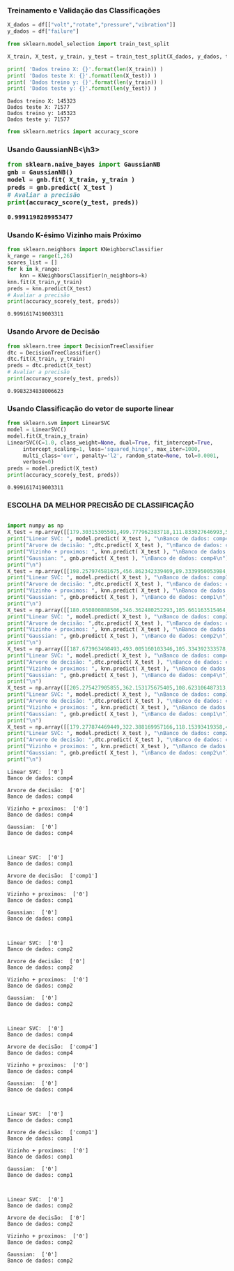 <h3>Treinamento e Validação das Classificações</h3>
    
    
```python
X_dados = df[["volt","rotate","pressure","vibration"]]
y_dados = df["failure"]
```


```python
from sklearn.model_selection import train_test_split
```


```python
X_train, X_test, y_train, y_test = train_test_split(X_dados, y_dados, test_size=0.33, random_state=42)

print( 'Dados treino X: {}'.format(len(X_train)) )
print( 'Dados teste X: {}'.format(len(X_test)) )
print( 'Dados treino y: {}'.format(len(y_train)) )
print( 'Dados teste y: {}'.format(len(y_test)) )
```

    Dados treino X: 145323
    Dados teste X: 71577
    Dados treino y: 145323
    Dados teste y: 71577
    


```python
from sklearn.metrics import accuracy_score
```


<h3>Usando GaussianNB<\h3>



```python
from sklearn.naive_bayes import GaussianNB
gnb = GaussianNB()
model = gnb.fit( X_train, y_train )
preds = gnb.predict( X_test )
# Avaliar a precisão
print(accuracy_score(y_test, preds))

```

    0.9991198289953477
    
<h3>Usando K-ésimo Vizinho mais Próximo</h3>

```python
from sklearn.neighbors import KNeighborsClassifier
k_range = range(1,26)
scores_list = []
for k in k_range:
    knn = KNeighborsClassifier(n_neighbors=k)
knn.fit(X_train,y_train)
preds = knn.predict(X_test)
# Avaliar a precisão
print(accuracy_score(y_test, preds))

```

    0.9991617419003311
    
<h3>Usando Arvore de Decisão</h3>

```python
from sklearn.tree import DecisionTreeClassifier
dtc = DecisionTreeClassifier()
dtc.fit(X_train, y_train)
preds = dtc.predict(X_test)
# Avaliar a precisão
print(accuracy_score(y_test, preds))

```

    0.9983234838006623
    
<h3>Usando Classificação do vetor de suporte linear</h3>

```python
from sklearn.svm import LinearSVC
model = LinearSVC()
model.fit(X_train,y_train)
LinearSVC(C=1.0, class_weight=None, dual=True, fit_intercept=True,
     intercept_scaling=1, loss='squared_hinge', max_iter=1000,
     multi_class='ovr', penalty='l2', random_state=None, tol=0.0001,
     verbose=0)
preds = model.predict(X_test)
print(accuracy_score(y_test, preds))

```

    0.9991617419003311

    
<h3>ESCOLHA DA MELHOR PRECISÃO DE CLASSIFICAÇÃO</h3>

```python

import numpy as np
X_test = np.array([[179.30315305501,499.777962383718,111.833027646993,52.3830967199205]])
print("Linear SVC: ", model.predict( X_test ), "\nBanco de dados: comp4\n")
print("Arvore de decisão: ",dtc.predict( X_test ), "\nBanco de dados: comp4\n")
print("Vizinho + proximos: ", knn.predict( X_test ), "\nBanco de dados: comp4\n")
print("Gaussian: ", gnb.predict( X_test ), "\nBanco de dados: comp4\n")
print("\n")
X_test = np.array([[198.257974581675,456.862342339469,89.3339950053984,38.6718999063224]])
print("Linear SVC: ", model.predict( X_test ), "\nBanco de dados: comp1\n")
print("Arvore de decisão: ",dtc.predict( X_test ), "\nBanco de dados: comp1\n")
print("Vizinho + proximos: ", knn.predict( X_test ), "\nBanco de dados: comp1\n")
print("Gaussian: ", gnb.predict( X_test ), "\nBanco de dados: comp1\n")
print("\n")
X_test = np.array([[180.050800888506,346.362480252293,105.661163515464,39.2180547849819]])
print("Linear SVC: ", model.predict( X_test ), "\nBanco de dados: comp2\n")
print("Arvore de decisão: ",dtc.predict( X_test ), "\nBanco de dados: comp2\n")
print("Vizinho + proximos: ", knn.predict( X_test ), "\nBanco de dados: comp2\n")
print("Gaussian: ", gnb.predict( X_test ), "\nBanco de dados: comp2\n")
print("\n")
X_test = np.array([[187.673963498493,493.005160103346,105.334392333578,53.9639607034682]])
print("Linear SVC: ", model.predict( X_test ), "\nBanco de dados: comp4\n")
print("Arvore de decisão: ",dtc.predict( X_test ), "\nBanco de dados: comp4\n")
print("Vizinho + proximos: ", knn.predict( X_test ), "\nBanco de dados: comp4\n")
print("Gaussian: ", gnb.predict( X_test ), "\nBanco de dados: comp4\n")
print("\n")
X_test = np.array([[205.275427905855,362.153175675405,108.623106487313,47.7113737781357]])
print("Linear SVC: ", model.predict( X_test ), "\nBanco de dados: comp1\n")
print("Arvore de decisão: ",dtc.predict( X_test ), "\nBanco de dados: comp1\n")
print("Vizinho + proximos: ", knn.predict( X_test ), "\nBanco de dados: comp1\n")
print("Gaussian: ", gnb.predict( X_test ), "\nBanco de dados: comp1\n")
print("\n")
X_test = np.array([[179.277874469449,322.388169957166,118.15393419358,47.4158846916956]])
print("Linear SVC: ", model.predict( X_test ), "\nBanco de dados: comp2\n")
print("Arvore de decisão: ",dtc.predict( X_test ), "\nBanco de dados: comp2\n")
print("Vizinho + proximos: ", knn.predict( X_test ), "\nBanco de dados: comp2\n")
print("Gaussian: ", gnb.predict( X_test ), "\nBanco de dados: comp2\n")
print("\n")
```    
    
    Linear SVC:  ['0'] 
    Banco de dados: comp4
    
    Arvore de decisão:  ['0'] 
    Banco de dados: comp4
    
    Vizinho + proximos:  ['0'] 
    Banco de dados: comp4
    
    Gaussian:  ['0'] 
    Banco de dados: comp4
    
    
    
    Linear SVC:  ['0'] 
    Banco de dados: comp1
    
    Arvore de decisão:  ['comp1'] 
    Banco de dados: comp1
    
    Vizinho + proximos:  ['0'] 
    Banco de dados: comp1
    
    Gaussian:  ['0'] 
    Banco de dados: comp1
    
    
    
    Linear SVC:  ['0'] 
    Banco de dados: comp2
    
    Arvore de decisão:  ['0'] 
    Banco de dados: comp2
    
    Vizinho + proximos:  ['0'] 
    Banco de dados: comp2
    
    Gaussian:  ['0'] 
    Banco de dados: comp2
    
    
    
    Linear SVC:  ['0'] 
    Banco de dados: comp4
    
    Arvore de decisão:  ['comp4'] 
    Banco de dados: comp4
    
    Vizinho + proximos:  ['0'] 
    Banco de dados: comp4
    
    Gaussian:  ['0'] 
    Banco de dados: comp4
    
    
    
    Linear SVC:  ['0'] 
    Banco de dados: comp1
    
    Arvore de decisão:  ['comp1'] 
    Banco de dados: comp1
    
    Vizinho + proximos:  ['0'] 
    Banco de dados: comp1
    
    Gaussian:  ['0'] 
    Banco de dados: comp1
    
    
    
    Linear SVC:  ['0'] 
    Banco de dados: comp2
    
    Arvore de decisão:  ['0'] 
    Banco de dados: comp2
    
    Vizinho + proximos:  ['0'] 
    Banco de dados: comp2
    
    Gaussian:  ['0'] 
    Banco de dados: comp2
    
    
    
    


```python

```
